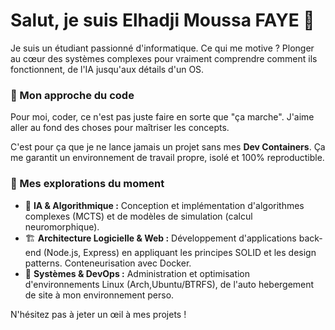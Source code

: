 # Salut, je suis Elhadji Moussa FAYE 👋

Je suis un étudiant passionné d'informatique. Ce qui me motive ? Plonger au cœur des systèmes complexes pour vraiment comprendre comment ils fonctionnent, de l'IA jusqu'aux détails d'un OS.

### 🌱 Mon approche du code

Pour moi, coder, ce n'est pas juste faire en sorte que "ça marche". J'aime aller au fond des choses pour maîtriser les concepts.

C'est pour ça que je ne lance jamais un projet sans mes **Dev Containers**. Ça me garantit un environnement de travail propre, isolé et 100% reproductible.

### 🔭 Mes explorations du moment

* 🧠 **IA & Algorithmique :** Conception et implémentation d'algorithmes complexes (MCTS) et de modèles de simulation (calcul neuromorphique).
* 🏗️ **Architecture Logicielle & Web :** Développement d'applications back-end (Node.js, Express) en appliquant les principes SOLID et les design patterns. Conteneurisation avec Docker.
* 🐧 **Systèmes & DevOps :** Administration et optimisation d'environnements Linux (Arch,Ubuntu/BTRFS), de l'auto hebergement de site à mon environnement perso.

N'hésitez pas à jeter un œil à mes projets !
